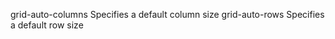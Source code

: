 grid-auto-columns
    Specifies a default column size
grid-auto-rows
    Specifies a default row size
